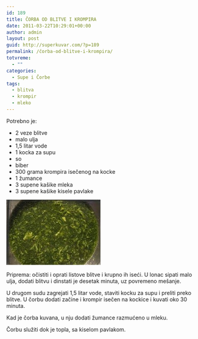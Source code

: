 ```yaml
---
id: 189
title: ČORBA OD BLITVE I KROMPIRA
date: 2011-03-22T10:29:01+00:00
author: admin
layout: post
guid: http://superkuvar.com/?p=189
permalink: /čorba-od-blitve-i-krompira/
totvreme:
  - ""
categories:
  - Supe i Čorbe
tags:
  - blitva
  - krompir
  - mleko
---
```

Potrebno je:

  * 2 veze blitve
  * malo ulja
  * 1,5 litar vode
  * 1 kocka za supu
  * so
  * biber
  * 300 grama krompira isečenog na kocke
  * 1 žumance
  * 3 supene kašike mleka
  * 3 supene kašike kisele pavlake

<img class="alignnone size-full wp-image-796" title="corbablitvakrompir" src="/wp-content/uploads/2011/03/corbablitvakrompir1-e1306826538671.jpg" alt="" width="247" height="171" /> 

Priprema: očistiti i oprati listove blitve i krupno ih iseći. U lonac sipati malo ulja, dodati blitvu i dinstati je desetak minuta, uz povremeno mešanje.

U drugom sudu zagrejati 1,5 litar vode, staviti kocku za supu i preliti preko blitve. U čorbu dodati začine i krompir isečen na kockice i kuvati oko 30 minuta.

Kad je čorba kuvana, u nju dodati žumance razmućeno u mleku.

Čorbu služiti dok je topla, sa kiselom pavlakom.